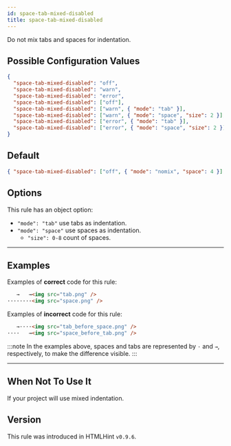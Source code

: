 ```yaml
---
id: space-tab-mixed-disabled
title: space-tab-mixed-disabled
---
```


Do not mix tabs and spaces for indentation.

## Possible Configuration Values

```json
{
  "space-tab-mixed-disabled": "off",
  "space-tab-mixed-disabled": "warn",
  "space-tab-mixed-disabled": "error",
  "space-tab-mixed-disabled": ["off"],
  "space-tab-mixed-disabled": ["warn", { "mode": "tab" }],
  "space-tab-mixed-disabled": ["warn", { "mode": "space", "size": 2 }],
  "space-tab-mixed-disabled": ["error", { "mode": "tab" }],
  "space-tab-mixed-disabled": ["error", { "mode": "space", "size": 2 }]
}
```

## Default

```json
{ "space-tab-mixed-disabled": ["off", { "mode": "nomix", "space": 4 }] }
```

## Options

This rule has an object option:

- `"mode": "tab"` use tabs as indentation.
- `"mode": "space"` use spaces as indentation.
  - `"size": 0-8` count of spaces.

---

## Examples

Examples of **correct** code for this rule:

<!-- prettier-ignore -->
```html
   →   →<img src="tab.png" />
········<img src="space.png" />
```

Examples of **incorrect** code for this rule:

<!-- prettier-ignore -->
```html
   →····<img src="tab_before_space.png" />
····   →<img src="space_before_tab.png" />
```

:::note
In the examples above, spaces and tabs are represented by `·` and `→`, respectively, to make the difference visible.
:::

---

## When Not To Use It

If your project will use mixed indentation.

## Version

This rule was introduced in HTMLHint `v0.9.6`.
